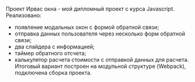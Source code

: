 Проект Ирвас окна - мой дипломный проект с курса Javascript. Реализовано:
- появление модальных окон с формой обратной связи;
- отправка данных пользователя через несколько форм обратной связи;
- два слайдера с информацией;
- таймер обратного отсчета;
- калькулятор расчета стоимости с отправкой данных для расчета.
Итоговый вариант построен на модульной структуре (Webpack), подключена сборка проекта.
